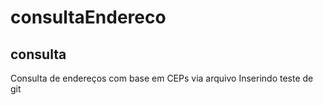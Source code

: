 # consultaEndereco
## consulta
Consulta de endereços com base em CEPs via arquivo
Inserindo teste de git
